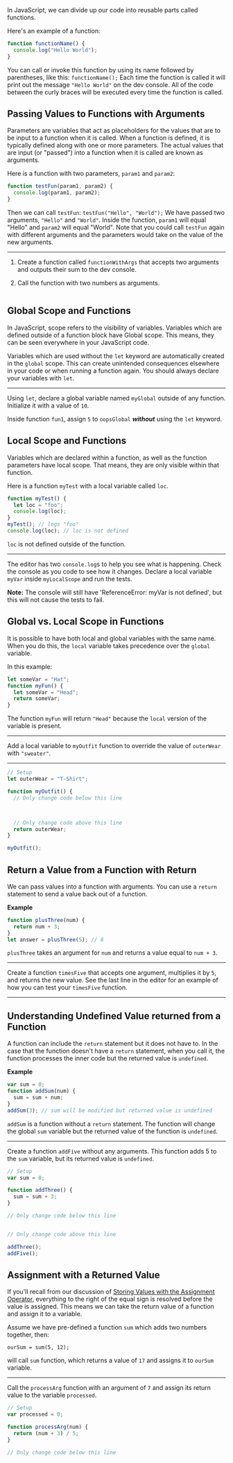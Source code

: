 In JavaScript, we can divide up our code into reusable parts called functions.

Here's an example of a function:

```js
function functionName() {
  console.log("Hello World");
}
```

You can call or invoke this function by using its name followed by parentheses, like this: `functionName();` Each time the function is called it will print out the message `"Hello World"` on the dev console. All of the code between the curly braces will be executed every time the function is called.

## Passing Values to Functions with Arguments

Parameters are variables that act as placeholders for the values that are to be input to a function when it is called. When a function is defined, it is typically defined along with one or more parameters. The actual values that are input (or "passed") into a function when it is called are known as arguments.

Here is a function with two parameters, `param1` and `param2`:

```js
function testFun(param1, param2) {
  console.log(param1, param2);
}
```

Then we can call `testFun`: `testFun("Hello", "World");` We have passed two arguments, `"Hello"` and `"World"`. Inside the function, `param1` will equal "Hello" and `param2` will equal "World". Note that you could call `testFun` again with different arguments and the parameters would take on the value of the new arguments.

------

1. Create a function called `functionWithArgs` that accepts two arguments and outputs their sum to the dev console.

2. Call the function with two numbers as arguments.

   

```js

```

## Global Scope and Functions

In JavaScript, scope refers to the visibility of variables. Variables which are defined outside of a function block have Global scope. This means, they can be seen everywhere in your JavaScript code.

Variables which are used without the `let` keyword are automatically created in the `global` scope. This can create unintended consequences elsewhere in your code or when running a function again. You should always declare your variables with `let`.

------

Using `let`, declare a global variable named `myGlobal` outside of any function. Initialize it with a value of `10`.

Inside function `fun1`, assign `5` to `oopsGlobal` ***without*** using the `let` keyword.

## Local Scope and Functions

Variables which are declared within a function, as well as the function parameters have local scope. That means, they are only visible within that function.

Here is a function `myTest` with a local variable called `loc`.

```js
function myTest() {
  let loc = "foo";
  console.log(loc);
}
myTest(); // logs "foo"
console.log(loc); // loc is not defined
```

`loc` is not defined outside of the function.

------

The editor has two `console.log`s to help you see what is happening. Check the console as you code to see how it changes. Declare a local variable `myVar` inside `myLocalScope` and run the tests.

**Note:** The console will still have 'ReferenceError: myVar is not defined', but this will not cause the tests to fail.

## Global vs. Local Scope in Functions

It is possible to have both local and global variables with the same name. When you do this, the `local` variable takes precedence over the `global` variable.

In this example:

```js
let someVar = "Hat";
function myFun() {
  let someVar = "Head";
  return someVar;
}
```

The function `myFun` will return `"Head"` because the `local` version of the variable is present.

------

Add a local variable to `myOutfit` function to override the value of `outerWear` with `"sweater"`.

------

```js
// Setup
let outerWear = "T-Shirt";

function myOutfit() {
  // Only change code below this line



  // Only change code above this line
  return outerWear;
}

myOutfit();
```

## Return a Value from a Function with Return

We can pass values into a function with arguments. You can use a `return` statement to send a value back out of a function.

**Example**

```js
function plusThree(num) {
  return num + 3;
}
let answer = plusThree(5); // 8
```

`plusThree` takes an argument for `num` and returns a value equal to `num + 3`.

------

Create a function `timesFive` that accepts one argument, multiplies it by `5`, and returns the new value. See the last line in the editor for an example of how you can test your `timesFive` function.

------

## Understanding Undefined Value returned from a Function

A function can include the `return` statement but it does not have to. In the case that the function doesn't have a `return` statement, when you call it, the function processes the inner code but the returned value is `undefined`.

**Example**

```js
var sum = 0;
function addSum(num) {
  sum = sum + num;
}
addSum(3); // sum will be modified but returned value is undefined
```

`addSum` is a function without a `return` statement. The function will change the global `sum` variable but the returned value of the function is `undefined`.

------

Create a function `addFive` without any arguments. This function adds 5 to the `sum` variable, but its returned value is `undefined`.

```js
// Setup
var sum = 0;

function addThree() {
  sum = sum + 3;
}

// Only change code below this line


// Only change code above this line

addThree();
addFive();
```



## Assignment with a Returned Value

If you'll recall from our discussion of [Storing Values with the Assignment Operator](https://www.freecodecamp.org/learn/javascript-algorithms-and-data-structures/basic-javascript/storing-values-with-the-assignment-operator), everything to the right of the equal sign is resolved before the value is assigned. This means we can take the return value of a function and assign it to a variable.

Assume we have pre-defined a function `sum` which adds two numbers together, then:

```
ourSum = sum(5, 12);
```

will call `sum` function, which returns a value of `17` and assigns it to `ourSum` variable.

------

Call the `processArg` function with an argument of `7` and assign its return value to the variable `processed`.

```js
// Setup
var processed = 0;

function processArg(num) {
  return (num + 3) / 5;
}

// Only change code below this line
```

